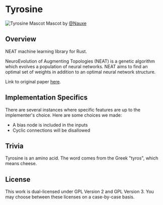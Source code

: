 # Tyrosine
![Tyrosine Mascot](https://github.com/genomicals/tyrosine/blob/master/assets/mascot.png)
Mascot by [@Nauxe](https://github.com/nauxe)

## Overview
NEAT machine learning library for Rust.

NeuroEvolution of Augmenting Topologies (NEAT) is a genetic algorithm which
evolves a population of neural networks. NEAT aims to find an optimal set of
weights in addition to an optimal neural network structure.

Link to original paper <a href="https://nn.cs.utexas.edu/downloads/papers/stanley.cec02.pdf" target="_blank">here</a>.

## Implementation Specifics
There are several instances where specific features are up to the implementer's choice.
Here are some choices we made:
- A bias node is included in the inputs
- Cyclic connections will be disallowed

## Trivia
Tyrosine is an amino acid. The word comes from the Greek "tyros", which means
cheese.

## License
This work is dual-licensed under GPL Version 2 and GPL Version 3. You may
choose between these licenses on a case-by-case basis.

